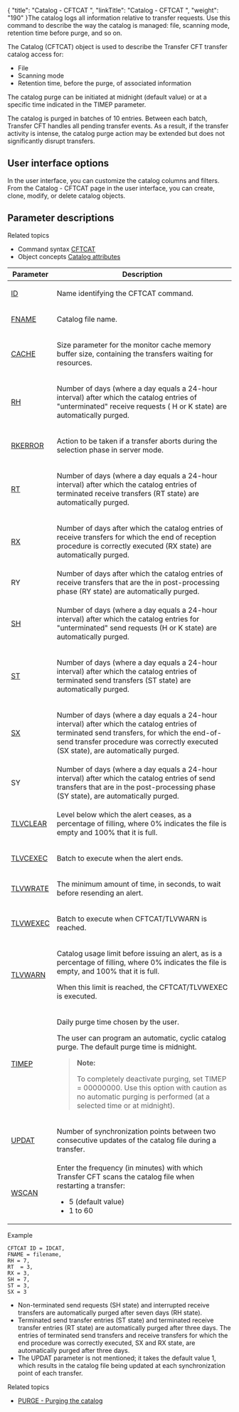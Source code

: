 {
    "title": "Catalog - CFTCAT ",
    "linkTitle": "Catalog - CFTCAT ",
    "weight": "190"
}The catalog logs all information relative to transfer requests. Use this command to describe the way the catalog is
managed: file, scanning mode, retention time before purge, and so on.

<span id="About_the_CFTCAT_Command"></span>The Catalog (CFTCAT) object is used to describe
the Transfer CFT transfer catalog access for:

-   File
-   Scanning mode
-   Retention time,
    before the purge, of associated information

The catalog purge can be initiated at midnight (default value) or at
a specific time indicated in the TIMEP parameter.

The catalog is purged in batches of 10 entries. Between each batch, Transfer CFT handles all pending transfer events. As a result, if the transfer
activity is intense, the catalog purge action may be extended but does
not significantly disrupt transfers.

## User interface options

In the user interface, you can customize the catalog columns and filters. From the Catalog - CFTCAT page in the user interface, you can create, clone, modify, or delete catalog objects.

## Parameter descriptions

Related
topics

-   Command syntax
    [CFTCAT](../../../command_summary#CFTCAT)
-   Object concepts
    [Catalog attributes](../../../../admin_intro/admin_config_commands/catalog_parameter_concepts)

<table>
   <thead>
      <tr>
<th class="TableStyle-SynchTableStyle_interop-HeadE-Column1-Header1">Parameter         </th>
<th class="TableStyle-SynchTableStyle_interop-HeadD-Column1-Header1">Description         </th>
      </tr>
   </thead>
   <tbody>
      <tr>
         <td><p><a href="../../../command_summary/parameter_intro/id">ID</a> </p>         </td>
         <td><p>Name identifying the CFTCAT command.</p>         </td>
      </tr>
      <tr>
         <td><p><a href="../../../command_summary/parameter_intro/fname">FNAME</a></p>         </td>
         <td><p>Catalog file name.</p>         </td>
      </tr>
      <tr>
         <td><p><a href="../../../command_summary/parameter_intro/cache">CACHE</a> </p>         </td>
         <td><p>Size parameter for the monitor cache memory buffer
size, containing the transfers waiting for resources.</p>         </td>
      </tr>
      <tr>
         <td><p><a href="../../../command_summary/parameter_intro/rh">RH</a></p>         </td>
         <td><p>Number of days (where a day equals a 24-hour interval) after which the catalog entries of "unterminated"
receive requests ( H or K state) are automatically purged.</p>         </td>
      </tr>
      <tr>
         <td><p><a href="../../../command_summary/parameter_intro/rkerror">RKERROR</a></p>         </td>
         <td><p>Action to be taken if a transfer aborts during the
selection phase in server mode.</p>         </td>
      </tr>
      <tr>
         <td><p><a href="../../../command_summary/parameter_intro/rt">RT</a> </p>         </td>
         <td><p>Number of days (where a day equals a 24-hour interval) after which the catalog entries of terminated
receive transfers (RT state) are automatically purged.</p>         </td>
      </tr>
      <tr>
         <td><p><a href="../../../command_summary/parameter_intro/rx">RX</a> </p>         </td>
         <td><p>Number of days after which the catalog entries of receive
transfers for which the end of reception procedure is correctly executed
(RX state) are automatically purged.</p>         </td>
      </tr>
      <tr>
         <td>RY         </td>
         <td>Number of days after which the catalog entries of receive transfers that are the in post-processing phase (RY state) are automatically purged.         </td>
      </tr>
      <tr>
         <td><p><a href="../../../command_summary/parameter_intro/sh">SH</a> </p>         </td>
         <td><p>Number of days (where a day equals a 24-hour interval) after which the catalog entries for
"unterminated" send requests (H or K state) are automatically purged.</p>         </td>
      </tr>
      <tr>
         <td><p><a href="../../../command_summary/parameter_intro/st">ST</a> </p>         </td>
         <td><p>Number of days (where a day equals a 24-hour interval) after which the catalog entries of terminated
send transfers (ST state) are automatically purged.</p>         </td>
      </tr>
      <tr>
         <td><p><a href="../../../command_summary/parameter_intro/sx">SX</a></p>         </td>
         <td><p>Number of days (where a day equals a 24-hour interval) after which the catalog entries of terminated
send transfers, for which the end-of-send transfer procedure was correctly
executed (SX state), are automatically purged.</p>         </td>
      </tr>
      <tr>
         <td>SY         </td>
         <td>Number of days (where a day equals a 24-hour interval) after which the catalog entries of send transfers that are in the post-processing phase (SY state), are automatically purged.         </td>
      </tr>
      <tr>
         <td><p><a href="../../../command_summary/parameter_intro/tlvclear">TLVCLEAR</a></p>         </td>
         <td><p>Level below which the alert ceases, as a percentage of filling, where 0% indicates the file is empty and 100% that it is full.</p>         </td>
      </tr>
      <tr>
         <td><p><a href="../../../command_summary/parameter_intro/tlvcexec">TLVCEXEC</a></p>         </td>
         <td><p>Batch to execute when the alert ends.</p>         </td>
      </tr>
      <tr>
         <td><p><a href="../../../command_summary/parameter_intro/tlvwrate">TLVWRATE</a></p>         </td>
         <td><p>The minimum amount of time, in seconds, to wait before
resending an alert.</p>         </td>
      </tr>
      <tr>
         <td><p><a href="../../../command_summary/parameter_intro/tlvwexec">TLVWEXEC</a></p>         </td>
         <td><p>Batch to execute when CFTCAT/TLVWARN is reached.</p>         </td>
      </tr>
      <tr>
         <td><p><a href="../../../command_summary/parameter_intro/tlvwarn">TLVWARN</a></p>         </td>
         <td><p>Catalog usage limit before issuing an alert, as is a percentage of filling, where 0% indicates the file is empty, and 100% that it is full.</p>
<p>When this
limit is reached, the CFTCAT/TLVWEXEC is executed.</p>         </td>
      </tr>
      <tr>
         <td><p><a href="../../../command_summary/parameter_intro/timep">TIMEP</a> </p>         </td>
         <td><p>Daily purge time chosen by the user.</p>
<p>The user can program an automatic, cyclic catalog purge.
The default purge time is midnight.</p>
<blockquote>
<p><strong>Note:</strong></p>
<p>To completely deactivate purging, set TIMEP = 00000000. Use this option with caution as no automatic
purging is performed (at a selected time or at midnight).</p>
</blockquote>         </td>
      </tr>
      <tr>
         <td><p><a href="../../../command_summary/parameter_intro/updat">UPDAT</a> </p>         </td>
         <td><p>Number of synchronization points between two consecutive
updates of the catalog file during a transfer.</p>         </td>
      </tr>
      <tr>
         <td><p><a href="../../../command_summary/parameter_intro/wscan">WSCAN</a> </p>         </td>
         <td>Enter the frequency (in minutes) with which <span class="mc-variable axway_variables.Component_Short_Name variable">Transfer CFT</span> scans the catalog file when restarting a transfer:
<ul>
<li>5 (default value)</li>
<li>1 to 60</li>
</ul>         </td>
      </tr>
   </tbody>
</table>

Example



    CFTCAT ID = IDCAT,
    FNAME = filename,
    RH = 7,
    RT  = 3,
    RX = 3,
    SH = 7,
    ST = 3,
    SX = 3

-   Non-terminated send requests (SH state) and interrupted receive
    transfers are automatically purged after seven days (RH state).
-   Terminated send transfer entries (ST state) and terminated receive
    transfer entries (RT state) are automatically purged after three days.
    The entries of terminated send transfers and receive transfers for which
    the end procedure was correctly executed, SX and RX state, are automatically
    purged after three days.
-   The UPDAT parameter is not mentioned; it takes the default value
    1, which results in the catalog file being updated at each synchronization
    point of each transfer.

Related topics

-   [PURGE - Purging the catalog](../../../../admin_intro/admin_commands_intro/purge_catalog)
